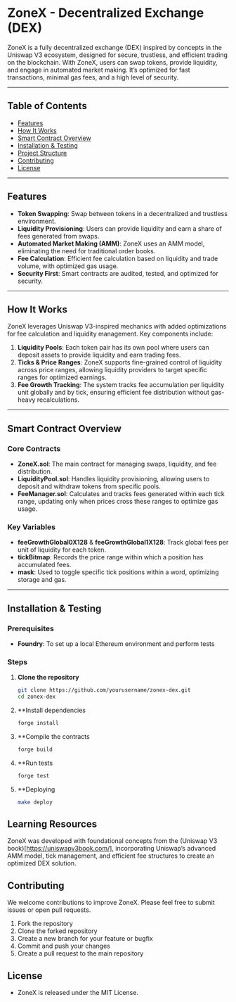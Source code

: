 # ZoneX - Decentralized Exchange (DEX)

ZoneX is a fully decentralized exchange (DEX) inspired by concepts in the Uniswap V3 ecosystem, designed for secure, trustless, and efficient trading on the blockchain. With ZoneX, users can swap tokens, provide liquidity, and engage in automated market making. It’s optimized for fast transactions, minimal gas fees, and a high level of security.

---

## Table of Contents

- [Features](#features)
- [How It Works](#how-it-works)
- [Smart Contract Overview](#smart-contract-overview)
- [Installation & Testing](#installation--testing)
- [Project Structure](#project-structure)
- [Contributing](#contributing)
- [License](#license)

---

## Features

- **Token Swapping**: Swap between tokens in a decentralized and trustless environment.
- **Liquidity Provisioning**: Users can provide liquidity and earn a share of fees generated from swaps.
- **Automated Market Making (AMM)**: ZoneX uses an AMM model, eliminating the need for traditional order books.
- **Fee Calculation**: Efficient fee calculation based on liquidity and trade volume, with optimized gas usage.
- **Security First**: Smart contracts are audited, tested, and optimized for security.

---

## How It Works

ZoneX leverages Uniswap V3-inspired mechanics with added optimizations for fee calculation and liquidity management. Key components include:

1. **Liquidity Pools**: Each token pair has its own pool where users can deposit assets to provide liquidity and earn trading fees.
2. **Ticks & Price Ranges**: ZoneX supports fine-grained control of liquidity across price ranges, allowing liquidity providers to target specific ranges for optimized earnings.
3. **Fee Growth Tracking**: The system tracks fee accumulation per liquidity unit globally and by tick, ensuring efficient fee distribution without gas-heavy recalculations.

---

## Smart Contract Overview

### Core Contracts

- **ZoneX.sol**: The main contract for managing swaps, liquidity, and fee distribution.
- **LiquidityPool.sol**: Handles liquidity provisioning, allowing users to deposit and withdraw tokens from specific pools.
- **FeeManager.sol**: Calculates and tracks fees generated within each tick range, updating only when prices cross these ranges to optimize gas usage.

### Key Variables

- **feeGrowthGlobal0X128** & **feeGrowthGlobal1X128**: Track global fees per unit of liquidity for each token.
- **tickBitmap**: Records the price range within which a position has accumulated fees.
- **mask**: Used to toggle specific tick positions within a word, optimizing storage and gas.

---

## Installation & Testing

### Prerequisites

- **Foundry**: To set up a local Ethereum environment and perform tests

### Steps

1. **Clone the repository**

   ```bash
   git clone https://github.com/yourusername/zonex-dex.git
   cd zonex-dex
   ```

2. \*\*Install dependencies

   ```bash
   forge install
   ```

3. \*\*Compile the contracts

   ```bash
   forge build
   ```

4. \*\*Run tests

   ```bash
   forge test
   ```

5. \*\*Deploying
   ```bash
   make deploy
   ```

## Learning Resources

ZoneX was developed with foundational concepts from the (Uniswap V3 book)[https://uniswapv3book.com/], incorporating Uniswap’s advanced AMM model, tick management, and efficient fee structures to create an optimized DEX solution.

## Contributing

We welcome contributions to improve ZoneX. Please feel free to submit issues or open pull requests.

1. Fork the repository
2. Clone the forked repository
3. Create a new branch for your feature or bugfix
4. Commit and push your changes
5. Create a pull request to the main repository

## License

- ZoneX is released under the MIT License.
